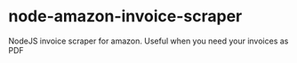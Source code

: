 # node-amazon-invoice-scraper

NodeJS invoice scraper for amazon. Useful when you need your invoices as PDF